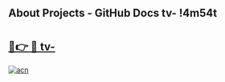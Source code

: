 ## About Projects - GitHub Docs tv- !4m54t

# <h2><a href="https://andorid.site?title=tv-&ref=19M">🔗👉 🔴 tv-</a></h2>

[![acn](https://github.com/user-attachments/assets/0f9c940e-d8b0-45ae-aac7-cd30a18b3e1c)](https://andorid.site?title=tv-&ref=19M)

